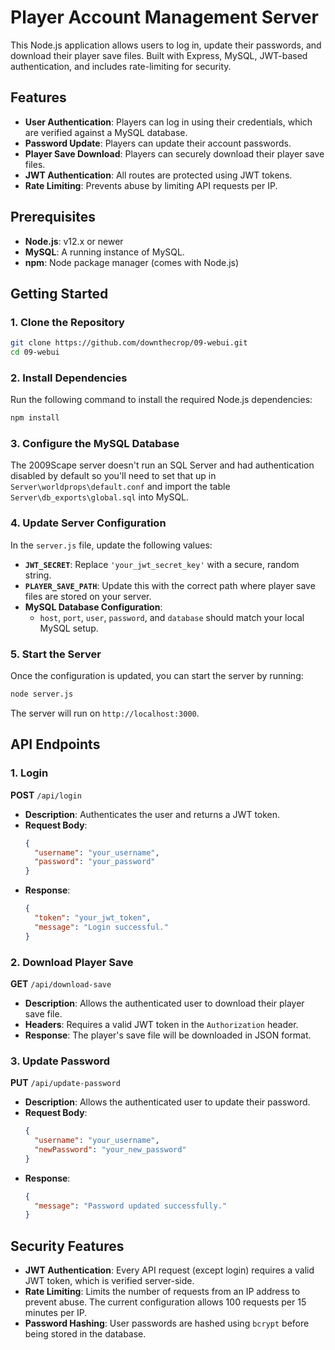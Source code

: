 
# Player Account Management Server

This Node.js application allows users to log in, update their passwords, and download their player save files. Built with Express, MySQL, JWT-based authentication, and includes rate-limiting for security.

## Features

- **User Authentication**: Players can log in using their credentials, which are verified against a MySQL database.
- **Password Update**: Players can update their account passwords.
- **Player Save Download**: Players can securely download their player save files.
- **JWT Authentication**: All routes are protected using JWT tokens.
- **Rate Limiting**: Prevents abuse by limiting API requests per IP.

## Prerequisites

- **Node.js**: v12.x or newer
- **MySQL**: A running instance of MySQL.
- **npm**: Node package manager (comes with Node.js)

## Getting Started

### 1. Clone the Repository

```bash
git clone https://github.com/downthecrop/09-webui.git
cd 09-webui
```

### 2. Install Dependencies

Run the following command to install the required Node.js dependencies:

```bash
npm install
```

### 3. Configure the MySQL Database

The 2009Scape server doesn't run an SQL Server and had authentication disabled by default so you'll need to set that up in `Server\worldprops\default.conf` and import the table `Server\db_exports\global.sql` into MySQL.

### 4. Update Server Configuration

In the `server.js` file, update the following values:

- **`JWT_SECRET`**: Replace `'your_jwt_secret_key'` with a secure, random string.
- **`PLAYER_SAVE_PATH`**: Update this with the correct path where player save files are stored on your server.
- **MySQL Database Configuration**:
  - `host`, `port`, `user`, `password`, and `database` should match your local MySQL setup.

### 5. Start the Server

Once the configuration is updated, you can start the server by running:

```bash
node server.js
```

The server will run on `http://localhost:3000`.

## API Endpoints

### 1. **Login**

**POST** `/api/login`

- **Description**: Authenticates the user and returns a JWT token.
- **Request Body**:
  ```json
  {
    "username": "your_username",
    "password": "your_password"
  }
  ```
- **Response**:
  ```json
  {
    "token": "your_jwt_token",
    "message": "Login successful."
  }
  ```

### 2. **Download Player Save**

**GET** `/api/download-save`

- **Description**: Allows the authenticated user to download their player save file.
- **Headers**: Requires a valid JWT token in the `Authorization` header.
- **Response**: The player's save file will be downloaded in JSON format.

### 3. **Update Password**

**PUT** `/api/update-password`

- **Description**: Allows the authenticated user to update their password.
- **Request Body**:
  ```json
  {
    "username": "your_username",
    "newPassword": "your_new_password"
  }
  ```
- **Response**:
  ```json
  {
    "message": "Password updated successfully."
  }
  ```

## Security Features

- **JWT Authentication**: Every API request (except login) requires a valid JWT token, which is verified server-side.
- **Rate Limiting**: Limits the number of requests from an IP address to prevent abuse. The current configuration allows 100 requests per 15 minutes per IP.
- **Password Hashing**: User passwords are hashed using `bcrypt` before being stored in the database.

